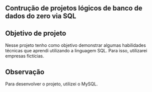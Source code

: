 
## Contrução de projetos lógicos de banco de dados do zero via SQL


## Objetivo de projeto
Nesse projeto tenho como objetivo demonstrar algumas habilidades técnicas que aprendi utilizando a linguagem SQL. Para isso, utilizarei empresas fictícias.

## Observação
Para desenvolver o projeto, utilizei o MySQL.


